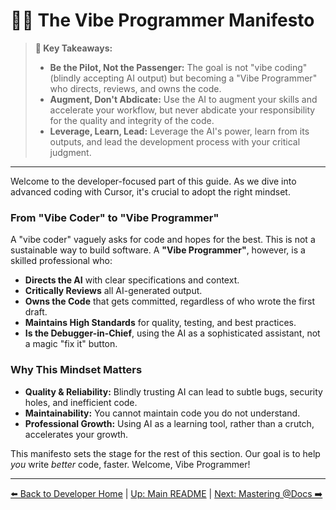 # 🧑‍✈️ The Vibe Programmer Manifesto

> **🔑 Key Takeaways:**
> 
> - **Be the Pilot, Not the Passenger:** The goal is not "vibe coding" (blindly accepting AI output) but becoming a "Vibe Programmer" who directs, reviews, and owns the code.
> - **Augment, Don't Abdicate:** Use the AI to augment your skills and accelerate your workflow, but never abdicate your responsibility for the quality and integrity of the code.
> - **Leverage, Learn, Lead:** Leverage the AI's power, learn from its outputs, and lead the development process with your critical judgment.

---

Welcome to the developer-focused part of this guide. As we dive into advanced coding with Cursor, it's crucial to adopt the right mindset.

### From "Vibe Coder" to "Vibe Programmer"

A "vibe coder" vaguely asks for code and hopes for the best. This is not a sustainable way to build software. A **"Vibe Programmer"**, however, is a skilled professional who:

-   **Directs the AI** with clear specifications and context.
-   **Critically Reviews** all AI-generated output.
-   **Owns the Code** that gets committed, regardless of who wrote the first draft.
-   **Maintains High Standards** for quality, testing, and best practices.
-   **Is the Debugger-in-Chief**, using the AI as a sophisticated assistant, not a magic "fix it" button.

### Why This Mindset Matters

-   **Quality & Reliability:** Blindly trusting AI can lead to subtle bugs, security holes, and inefficient code.
-   **Maintainability:** You cannot maintain code you do not understand.
-   **Professional Growth:** Using AI as a learning tool, rather than a crutch, accelerates your growth.

This manifesto sets the stage for the rest of this section. Our goal is to help *you* write *better* code, faster. Welcome, Vibe Programmer!

---

[⬅️ Back to Developer Home](./README.md) | [Up: Main README](../README.md) | [Next: Mastering @Docs ➡️](./01-Mastering-the-Docs-Feature.md) 